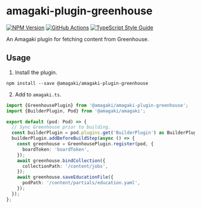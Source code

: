 # amagaki-plugin-greenhouse

[![NPM Version][npm-image]][npm-url]
[![GitHub Actions][github-image]][github-url]
[![TypeScript Style Guide][gts-image]][gts-url]

An Amagaki plugin for fetching content from Greenhouse.

## Usage

1. Install the plugin.

```shell
npm install --save @amagaki/amagaki-plugin-greenhouse
```

2. Add to `amagaki.ts`.

```typescript
import {GreenhousePlugin} from '@amagaki/amagaki-plugin-greenhouse';
import {BuilderPlugin, Pod} from '@amagaki/amagaki';

export default (pod: Pod) => {
  // Sync Greenhouse prior to building.
  const builderPlugin = pod.plugins.get('BuilderPlugin') as BuilderPlugin;
  builderPlugin.addBeforeBuildStep(async () => {
    const greenhouse = GreenhousePlugin.register(pod, {
      boardToken: 'boardToken',
    });
    await greenhouse.bindCollection({
      collectionPath: '/content/jobs',
    });
    await greenhouse.saveEducationFile({
      podPath: '/content/partials/education.yaml',
    });
  });
};

```

[github-image]: https://github.com/blinkk/amagaki-plugin-greenhouse/workflows/Run%20tests/badge.svg
[github-url]: https://github.com/blinkk/amagaki-plugin-greenhouse/actions
[npm-image]: https://img.shields.io/npm/v/@amagaki/amagaki-plugin-greenhouse.svg
[npm-url]: https://npmjs.org/package/@amagaki/amagaki-plugin-greenhouse
[gts-image]: https://img.shields.io/badge/code%20style-google-blueviolet.svg
[gts-url]: https://github.com/google/gts
